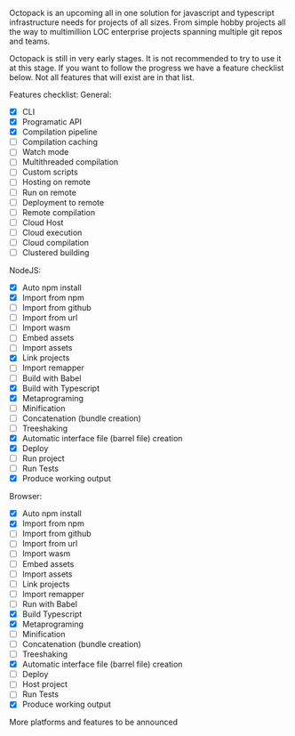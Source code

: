 Octopack is an upcoming all in one solution for javascript and typescript infrastructure needs for projects of all sizes. From simple hobby projects all the way to multimillion LOC enterprise projects spanning multiple git repos and teams.

Octopack is still in very early stages. It is not recommended to try to use it at this stage. If you want to follow the progress we have a feature checklist below. Not all features that will exist are in that list.

Features checklist:
General:

-   [x] CLI
-   [x] Programatic API
-   [x] Compilation pipeline
-   [ ] Compilation caching
-   [ ] Watch mode
-   [ ] Multithreaded compilation
-   [ ] Custom scripts
-   [ ] Hosting on remote
-   [ ] Run on remote
-   [ ] Deployment to remote
-   [ ] Remote compilation
-   [ ] Cloud Host
-   [ ] Cloud execution
-   [ ] Cloud compilation
-   [ ] Clustered building

NodeJS:

-   [x] Auto npm install
-   [x] Import from npm
-   [ ] Import from github
-   [ ] Import from url
-   [ ] Import wasm
-   [ ] Embed assets
-   [ ] Import assets
-   [x] Link projects
-   [ ] Import remapper
-   [ ] Build with Babel
-   [x] Build with Typescript
-   [x] Metaprograming
-   [ ] Minification
-   [ ] Concatenation (bundle creation)
-   [ ] Treeshaking
-   [x] Automatic interface file (barrel file) creation
-   [x] Deploy
-   [ ] Run project
-   [ ] Run Tests
-   [x] Produce working output

Browser:

-   [x] Auto npm install
-   [x] Import from npm
-   [ ] Import from github
-   [ ] Import from url
-   [ ] Import wasm
-   [ ] Embed assets
-   [ ] Import assets
-   [ ] Link projects
-   [ ] Import remapper
-   [ ] Run with Babel
-   [x] Build Typescript
-   [x] Metaprograming
-   [ ] Minification
-   [ ] Concatenation (bundle creation)
-   [ ] Treeshaking
-   [x] Automatic interface file (barrel file) creation
-   [ ] Deploy
-   [ ] Host project
-   [ ] Run Tests
-   [x] Produce working output

More platforms and features to be announced
